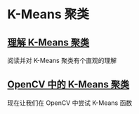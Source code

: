 # K-Means 聚类
## [理解 K-Means 聚类](8.3.1-tutorial_py_kmeans_understanding.md)
阅读并对 K-Means 聚类有个直观的理解

## [OpenCV 中的 K-Means 聚类](8.3.2-tutorial_py_kmeans_opencv.md)
现在让我们在 OpenCV 中尝试 K-Means 函数

